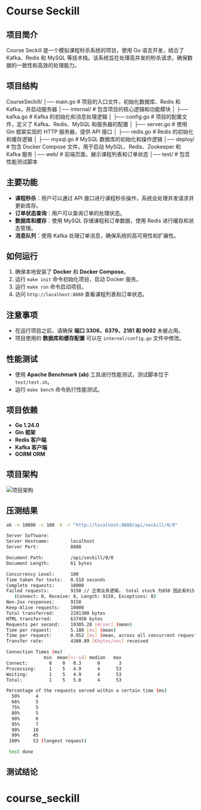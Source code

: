 # Course Seckill

## 项目简介
Course Seckill 是一个模拟课程秒杀系统的项目，使用 Go 语言开发，结合了 Kafka、Redis 和 MySQL 等技术栈。该系统旨在处理高并发的秒杀请求，确保数据的一致性和高效的处理能力。

## 项目结构
CourseSeckill/
│── main.go           # 项目的入口文件，初始化数据库、Redis 和 Kafka，并启动服务器
│── internal/         # 包含项目的核心逻辑和功能模块
│   ├── kafka.go      # Kafka 的初始化和消息处理逻辑
│   ├── config.go     # 项目的配置文件，定义了 Kafka、Redis、MySQL 和服务器的配置
│   ├── server.go     # 使用 Gin 框架实现的 HTTP 服务器，提供 API 接口
│   ├── redis.go      # Redis 的初始化和缓存逻辑
│   ├── mysql.go      # MySQL 数据库的初始化和操作逻辑
│── deploy/           # 包含 Docker Compose 文件，用于启动 MySQL、Redis、Zookeeper 和 Kafka 服务
│── web/              # 前端页面，展示课程列表和订单状态
│── test/             # 包含性能测试脚本

## 主要功能
- **课程秒杀**：用户可以通过 API 接口进行课程秒杀操作，系统会处理并发请求并更新库存。
- **订单状态查询**：用户可以查询订单的处理状态。
- **数据库和缓存**：使用 MySQL 存储课程和订单数据，使用 Redis 进行缓存和状态管理。
- **消息队列**：使用 Kafka 处理订单消息，确保系统的高可用性和扩展性。

## 如何运行
1. 确保本地安装了 **Docker** 和 **Docker Compose**。
2. 运行 `make init` 命令初始化项目，启动 Docker 服务。
3. 运行 `make run` 命令启动项目。
4. 访问 `http://localhost:8080` 查看课程列表和订单状态。

## 注意事项
- 在运行项目之前，请确保 **端口 3306、6379、2181 和 9092** 未被占用。
- 项目使用的 **数据库和缓存配置** 可以在 `internal/config.go` 文件中修改。

## 性能测试
- 使用 **Apache Benchmark (ab)** 工具进行性能测试，测试脚本位于 `test/test.sh`。
- 运行 `make bench` 命令执行性能测试。

## 项目依赖
- **Go 1.24.0**
- **Gin 框架**
- **Redis 客户端**
- **Kafka 客户端**
- **GORM ORM**

## 项目架构
![项目架构](./docs/seckill-architecture.jpg)

## 压测结果

```bash
ab -n 10000 -c 100 -k -r "http://localhost:8080/api/seckill/0/0"
```

```bash
Server Software:        
Server Hostname:        localhost
Server Port:            8080

Document Path:          /api/seckill/0/0
Document Length:        61 bytes

Concurrency Level:      100
Time taken for tests:   0.518 seconds
Complete requests:      10000
Failed requests:        9150 // 正常业务逻辑， total stock 为850 因此有9150次失败
   (Connect: 0, Receive: 0, Length: 9150, Exceptions: 0)
Non-2xx responses:      9150 
Keep-Alive requests:    10000
Total transferred:      2281300 bytes
HTML transferred:       637450 bytes
Requests per second:    19305.28 [#/sec] (mean)
Time per request:       5.180 [ms] (mean)
Time per request:       0.052 [ms] (mean, across all concurrent requests)
Transfer rate:          4300.89 [Kbytes/sec] received

Connection Times (ms)
              min  mean[+/-sd] median   max
Connect:        0    0   0.3      0       3
Processing:     1    5   4.9      4      53
Waiting:        1    5   4.9      4      53
Total:          1    5   5.0      4      53

Percentage of the requests served within a certain time (ms)
  50%      4
  66%      5
  75%      5
  80%      5
  90%      6
  95%      7
  98%     18
  99%     45
 100%     53 (longest request)

 test done
```

## 测试结论
# course_seckill
